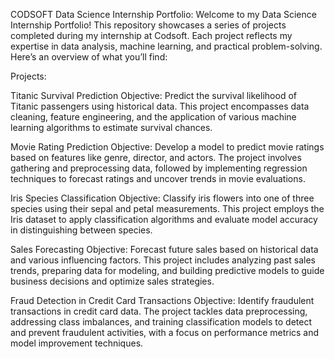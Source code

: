 CODSOFT Data Science Internship Portfolio:
      Welcome to my Data Science Internship Portfolio! This repository showcases a series of projects completed during my internship at Codsoft. Each project reflects my expertise in data analysis, machine learning, and practical problem-solving. Here’s an overview of what you’ll find:

Projects:

Titanic Survival Prediction
Objective: 
      Predict the survival likelihood of Titanic passengers using historical data. This project encompasses data cleaning, feature engineering, and the application of various machine learning algorithms to estimate survival chances.

Movie Rating Prediction
Objective: 
      Develop a model to predict movie ratings based on features like genre, director, and actors. The project involves gathering and preprocessing data, followed by implementing regression techniques to forecast ratings and uncover trends in movie evaluations.

Iris Species Classification
Objective: 
      Classify iris flowers into one of three species using their sepal and petal measurements. This project employs the Iris dataset to apply classification algorithms and evaluate model accuracy in distinguishing between species.

Sales Forecasting
Objective: 
      Forecast future sales based on historical data and various influencing factors. This project includes analyzing past sales trends, preparing data for modeling, and building predictive models to guide business decisions and optimize sales strategies.

Fraud Detection in Credit Card Transactions
Objective:
      Identify fraudulent transactions in credit card data. The project tackles data preprocessing, addressing class imbalances, and training classification models to detect and prevent fraudulent activities, with a focus on performance metrics and model improvement techniques.
